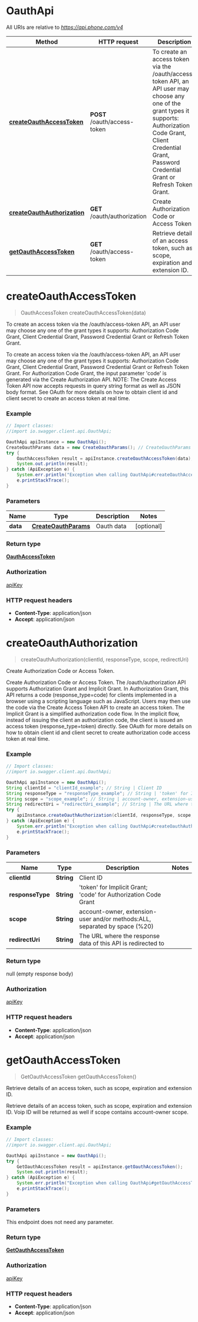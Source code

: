 # OauthApi

All URIs are relative to *https://api.phone.com/v4*

Method | HTTP request | Description
------------- | ------------- | -------------
[**createOauthAccessToken**](OauthApi.md#createOauthAccessToken) | **POST** /oauth/access-token | To create an access token via the /oauth/access-token API, an API user may choose any one of the grant types it supports: Authorization Code Grant, Client Credential Grant, Password Credential Grant or Refresh Token Grant.
[**createOauthAuthorization**](OauthApi.md#createOauthAuthorization) | **GET** /oauth/authorization | Create Authorization Code or Access Token.
[**getOauthAccessToken**](OauthApi.md#getOauthAccessToken) | **GET** /oauth/access-token | Retrieve details of an access token, such as scope, expiration and extension ID.


<a name="createOauthAccessToken"></a>
# **createOauthAccessToken**
> OauthAccessToken createOauthAccessToken(data)

To create an access token via the /oauth/access-token API, an API user may choose any one of the grant types it supports: Authorization Code Grant, Client Credential Grant, Password Credential Grant or Refresh Token Grant.

To create an access token via the /oauth/access-token API, an API user may choose any one of the grant types it supports: Authorization Code Grant, Client Credential Grant, Password Credential Grant or Refresh Token Grant. For Authorization Code Grant, the input parameter &#39;code&#39; is generated via the Create Authorization API. NOTE: The Create Access Token API now accepts requests in query string format as well as JSON body format. See OAuth for more details on how to obtain client id and client secret to create an access token at real time.

### Example
```java
// Import classes:
//import io.swagger.client.api.OauthApi;

OauthApi apiInstance = new OauthApi();
CreateOauthParams data = new CreateOauthParams(); // CreateOauthParams | Oauth data
try {
    OauthAccessToken result = apiInstance.createOauthAccessToken(data);
    System.out.println(result);
} catch (ApiException e) {
    System.err.println("Exception when calling OauthApi#createOauthAccessToken");
    e.printStackTrace();
}
```

### Parameters

Name | Type | Description  | Notes
------------- | ------------- | ------------- | -------------
 **data** | [**CreateOauthParams**](CreateOauthParams.md)| Oauth data | [optional]

### Return type

[**OauthAccessToken**](OauthAccessToken.md)

### Authorization

[apiKey](../README.md#apiKey)

### HTTP request headers

 - **Content-Type**: application/json
 - **Accept**: application/json

<a name="createOauthAuthorization"></a>
# **createOauthAuthorization**
> createOauthAuthorization(clientId, responseType, scope, redirectUri)

Create Authorization Code or Access Token.

Create Authorization Code or Access Token. The /oauth/authorization API supports Authorization Grant and Implicit Grant. In Authorization Grant, this API returns a code (response_type&#x3D;code) for clients implemented in a browser using a scripting language such as JavaScript. Users may then use the code via the Create Access Token API to create an access token. The Implicit Grant is a simplified authorization code flow. In the implicit flow, instead of issuing the client an authorization code, the client is issued an access token (response_type&#x3D;token) directly. See OAuth for more details on how to obtain client id and client secret to create authorization code access token at real time.

### Example
```java
// Import classes:
//import io.swagger.client.api.OauthApi;

OauthApi apiInstance = new OauthApi();
String clientId = "clientId_example"; // String | Client ID
String responseType = "responseType_example"; // String | 'token' for Implicit Grant; 'code' for Authorization Code Grant
String scope = "scope_example"; // String | account-owner, extension-user and/or methods:ALL, separated by space (%20)
String redirectUri = "redirectUri_example"; // String | The URL where the response data of this API is redirected to
try {
    apiInstance.createOauthAuthorization(clientId, responseType, scope, redirectUri);
} catch (ApiException e) {
    System.err.println("Exception when calling OauthApi#createOauthAuthorization");
    e.printStackTrace();
}
```

### Parameters

Name | Type | Description  | Notes
------------- | ------------- | ------------- | -------------
 **clientId** | **String**| Client ID |
 **responseType** | **String**| &#39;token&#39; for Implicit Grant; &#39;code&#39; for Authorization Code Grant |
 **scope** | **String**| account-owner, extension-user and/or methods:ALL, separated by space (%20) |
 **redirectUri** | **String**| The URL where the response data of this API is redirected to |

### Return type

null (empty response body)

### Authorization

[apiKey](../README.md#apiKey)

### HTTP request headers

 - **Content-Type**: application/json
 - **Accept**: application/json

<a name="getOauthAccessToken"></a>
# **getOauthAccessToken**
> GetOauthAccessToken getOauthAccessToken()

Retrieve details of an access token, such as scope, expiration and extension ID.

Retrieve details of an access token, such as scope, expiration and extension ID. Voip ID will be returned as well if scope contains account-owner scope.

### Example
```java
// Import classes:
//import io.swagger.client.api.OauthApi;

OauthApi apiInstance = new OauthApi();
try {
    GetOauthAccessToken result = apiInstance.getOauthAccessToken();
    System.out.println(result);
} catch (ApiException e) {
    System.err.println("Exception when calling OauthApi#getOauthAccessToken");
    e.printStackTrace();
}
```

### Parameters
This endpoint does not need any parameter.

### Return type

[**GetOauthAccessToken**](GetOauthAccessToken.md)

### Authorization

[apiKey](../README.md#apiKey)

### HTTP request headers

 - **Content-Type**: application/json
 - **Accept**: application/json

